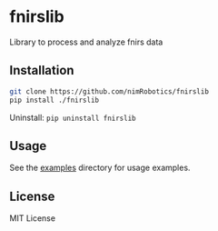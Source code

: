 # fnirslib
Library to process and analyze fnirs data

## Installation

```bash
git clone https://github.com/nimRobotics/fnirslib
pip install ./fnirslib
```

Uninstall: `pip uninstall fnirslib`

## Usage

See the [examples](examples) directory for usage examples.

## License

MIT License

